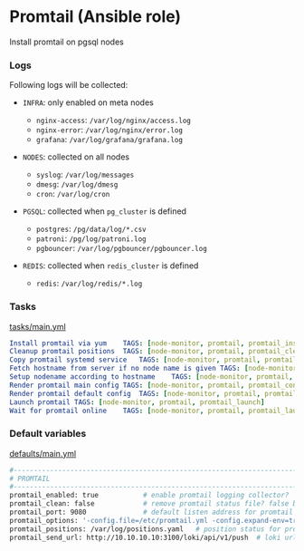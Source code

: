 # Promtail (Ansible role)

Install promtail on pgsql nodes

### Logs

Following logs will be collected:

* `INFRA`: only enabled on meta nodes
    * `nginx-access`: `/var/log/nginx/access.log`
    * `nginx-error`: `/var/log/nginx/error.log`
    * `grafana`: `/var/log/grafana/grafana.log`

* `NODES`: collected on all nodes
    * `syslog`: `/var/log/messages`
    * `dmesg`: `/var/log/dmesg`
    * `cron`: `/var/log/cron`

* `PGSQL`: collected when `pg_cluster` is defined
    * `postgres`: `/pg/data/log/*.csv`
    * `patroni`: `/pg/log/patroni.log`
    * `pgbouncer`: `/var/log/pgbouncer/pgbouncer.log`

* `REDIS`: collected when `redis_cluster` is defined
    * `redis`: `/var/log/redis/*.log`


### Tasks

[tasks/main.yml](tasks/main.yml)

```yaml
Install promtail via yum	TAGS: [node-monitor, promtail, promtail_install]
Cleanup promtail positions	TAGS: [node-monitor, promtail, promtail_clean]
Copy promtail systemd service	TAGS: [node-monitor, promtail, promtail_config]
Fetch hostname from server if no node name is given	TAGS: [node-monitor, promtail, promtail_config]
Setup nodename according to hostname	TAGS: [node-monitor, promtail, promtail_config]
Render promtail main config	TAGS: [node-monitor, promtail, promtail_config]
Render promtail default config	TAGS: [node-monitor, promtail, promtail_config]
Launch promtail	TAGS: [node-monitor, promtail, promtail_launch]
Wait for promtail online	TAGS: [node-monitor, promtail, promtail_launch]
```

### Default variables

[defaults/main.yml](defaults/main.yml)


```bash
#------------------------------------------------------------------------------
# PROMTAIL
#------------------------------------------------------------------------------
promtail_enabled: true           # enable promtail logging collector?
promtail_clean: false            # remove promtail status file? false by default
promtail_port: 9080              # default listen address for promtail
promtail_options: '-config.file=/etc/promtail.yml -config.expand-env=true'
promtail_positions: /var/log/positions.yaml   # position status for promtail
promtail_send_url: http://10.10.10.10:3100/loki/api/v1/push  # loki url to receive logs
```